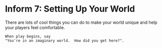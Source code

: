 # Inform 7: Setting Up Your World

There are lots of cool things you can do to make your world unique and help your players feel comfortable.

```inform7
When play begins, say 
"You're in an imaginary world.  How did you get here?".
```